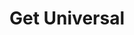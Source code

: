 ---
title: "Get Universal"
draft: false
description: "this is a test description"
layout: "pricing"

pricing:
  title: "Get Started for Free!"
  subtitle: "Pricing"

  custom_plan:
    title: "Didn’t find the best Plan??"
    button:
      label: "Contact Us"
      link: "contact/"

  fixed_plans:
    - title: "Community Edition"
      subtitle: "Universal UI, open to the universe"
      price: "$0"
      price_per: "Year"
      button:
        label: "Get Started"
        link: "contact/"

    - title: "Enterprise Edition (Presale)"
      subtitle: "LTS version, Servers-side addons, Priority support"
      price: "$500"
      price_per: "Year"
      button:
        label: "Get Started"
        link: "contact/"

    - title: "Enterprise Edition"
      subtitle: "LTS version, Servers-side addons, Priority support"
      price: "$750"
      price_per: "Year"
  
  # fixed plans features
  fixed_plan_rows:
  # table row
  - title: "Universal UI"
    features:
    - name: "Basic"
      availability: true

    - name: "Business"
      availability: true

    - name: "Enterprise"
      availability: true

  # table row
  - title: "Source Code"
    features:
    - name: "Basic"
      availability: true

    - name: "Business"
      availability: true

    - name: "Enterprise"
      availability: true

  # table row
  - title: "Documentation"
    features:
    - name: "Basic"
      availability: true

    - name: "Business"
      availability: true

    - name: "Enterprise"
      availability: true
      
  # table row
  - title: "Play Framework Integration"
    features:
    - name: "Basic"
      availability: false

    - name: "Business"
      availability: true

    - name: "Enterprise"
      availability: true
      
  # table row
  - title: "Database ORM & DSL"
    features:
    - name: "Basic"
      availability: false

    - name: "Business"
      availability: true

    - name: "Enterprise"
      availability: true
      
  # table row
  - title: "4 Hours of Training Included"
    features:
    - name: "Basic"
      availability: false

    - name: "Business"
      availability: true

    - name: "Enterprise"
      availability: true
      
  # table row
  - title: "Priority Support"
    features:
    - name: "Basic"
      availability: false

    - name: "Business"
      availability: true

    - name: "Enterprise"
      availability: true
      
  # table row
  - title: "Backer's Exclusive Apparel"
    features:
    - name: "Basic"
      availability: false

    - name: "Business"
      availability: true

    - name: "Enterprise"
      availability: false
---